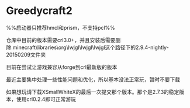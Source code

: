 # Greedycraft2

%%启动器只推荐hmcl和prism，不支持pcl%%



仓库中目前的版本需要crl3.0+，并且安装后需要删除.minecraft\libraries\org\lwjgl\lwjgl\lwjgl这个路径下的2.9.4-nightly-20150209文件夹

目前在尝试让游戏兼容从forge到crl最新版的版本

最近主要集中处理一些性能问题和优化，所以基本没法正常玩，暂时不要下载

如果想玩请下载XSmallWhiteX的最后一次提交那个版本。那个是2.7.3的稳定版本，使用crl0.2.4即可正常游玩